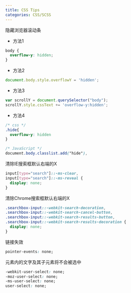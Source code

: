 ```yaml
---
title: CSS Tips
categories: CSS/SCSS
---
```


隐藏浏览器滚动条

- 方法1

```css
body {
  overflow-y: hidden;
}
```

- 方法2

```javascript
document.body.style.overflowY = 'hidden';
```

- 方法3

```javascript
var scrollY = document.querySelector("body");
scrollY.style.cssText += 'overflow-y:hidden';
```

- 方法4

```css
/* css */
.hide{ 
  overflow-y: hidden 
}

/* JavaScript */ 
document.body.classlist.add("hide"),
```


清除IE搜索框默认右端的X

```css
input[type="search"]::-ms-clear,
input[type="search"]::-ms-reveal {
  display: none;
}
```

清除Chrome搜索框默认右端的X
```css
.searchbox-input::-webkit-search-decoration,
.searchbox-input::-webkit-search-cancel-button,
.searchbox-input::-webkit-search-results-button,
.searchbox-input::-webkit-search-results-decoration {
  display: none;
}
```

<!-- more -->

链接失效

```css
pointer-events: none;
```

元素内的文字及其子元素将不会被选中

```css
-webkit-user-select: none;
-moz-user-select: none;
-ms-user-select: none;
user-select: none;
```